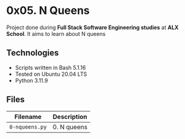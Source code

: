 # 0x05. N Queens
Project done during **Full Stack Software Engineering studies** at **ALX School**. It aims to learn about N queens
 ## Technologies
* Scripts written in Bash 5.1.16
* Tested on Ubuntu 20.04 LTS
* Python 3.11.9

## Files

| Filename | Description |
| -------- | ----------- |
| `0-nqueens.py` | 0. N queens |
